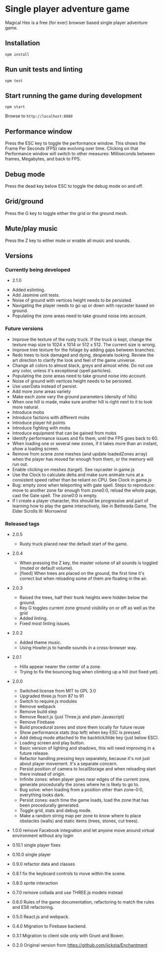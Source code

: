 # Single player adventure game
Magical Hex is a free (for ever) browser based single player adventure game.

## Installation
```
npm install
```

## Run unit tests and linting
```
npm test
```

## Start running the game during development
```
npm start
```

Browse to `http://localhost:8080`

## Performance window
Press the ESC key to toggle the performance window. This shows the Frame Per Seconds (FPS) rate evolving over time.
Clicking on that Performance window will switch to other measures: Milliseconds between frames, Megabytes, and back to FPS.

## Debug mode
Press the dead key below ESC to toggle the debug mode on and off.

## Grid/ground
Press the G key to toggle either the grid or the ground mesh.

## Mute/play music
Press the Z key to either mute or enable all music and sounds.

## Versions

### Currently being developed

* 2.1.0
- Added eslinting.
- Add Jasmine unit tests.
- Noise of ground with vertices height needs to be persisted.
- Navigating the player needs to go up or down with raycaster based on ground.
- Populating the zone areas need to take ground noise into account.

### Future versions
- Improve the texture of the rusty truck. If the truck is kept, change the texture map size to 1024 x 1014 or 512 x 512. The current size is wrong.
- Improve tree texture for the foliage by adding gaps between branches.
- Redo trees to look damaged and dying, desperate looking. Review the art direction to clarify the look and feel of the game universe.
- Change all colors to almost black, greys and almost white. Do not use any color, unless it's exceptional (spell particles).
- Populating the zone areas need to take ground noise into account.
- Noise of ground with vertices height needs to be persisted.
- Use userData instead of persist.
- Add more zone areas variety
- Make each zone vary the ground parameters (density of hills)
- When one hill is made, make sure another hill is right next to it to look more natural.
- Introduce mobs
- Introduce factions with different mobs
- Introduce player hit points
- Introduce fighting with mobs
- Introduce equipment that can be gained from mobs
- Identify performance issues and fix them, until the FPS goes back to 60.
- When loading one or several new zones, if it takes more than an instant, show a loading screen.
- Remove from scene zone meshes (and update loadedZones array) when the player has moved far enough from them, or the memory will run out.
- Enable clicking on meshes (target). See raycaster in game.js
- Use the Clock to calculate delta and make sure animate runs at a consistent speed rather than be reliant on CPU. See Clock in game.js
- Bug: empty zone when teleporting with gate spell. Steps to reproduce: move to another zone far enough from zone0:0, reload the whole page, cast the Gate spell. The zone0:0 is empty.
- If I create a player character, this should be progressive and part of learning how to play the game interactively, like in Bethesda Game, The Elder Scrolls III: Morrowind 

### Released tags
* 2.0.5
  - Rusty truck placed near the default start of the game.
* 2.0.4
  - When pressing the Z key, the master volume of all sounds is toggled (muted or default volume).
  - [fixed] When trees are placed on the ground, the first time it's correct but when reloading some of them are floating in the air.

* 2.0.3
  - Raised the trees, half their trunk heights were hidden below the ground.
  - Key G toggles current zone ground visibility on or off as well as the grid
  - Added linting.
  - Fixed most linting issues.

* 2.0.2
  - Added theme music.
  - Using Howler.js to handle sounds in a cross-browser way.

* 2.0.1
  - Hills appear nearer the center of a zone.
  - Trying to fix the bouncing bug when climbing up a hill (not fixed yet).

* 2.0.0
  - Switched license from MIT to GPL 3.0
  - Upgraded three.js from 87 to 91
  - Switch to require.js modules
  - Remove webpack
  - Remove build step
  - Remove React.js (just Three.js and plain Javascript)
  - Remove Firebase
  - Build procedural zones and store them locally for future reuse
  - Show performance stats (top left) when key ESC is pressed.
  - Add debug mode attached to the backtick/tilde key (just below ESC).
  - Loading screen and play button.
  - Basic version of lighting and shadows, this will need improving in a future release.
  - Refactor handling pressing keys separately, because it's not just about player movement. It's a separate concern.
  - Persist position of camera to localStorage and when reloading start there instead of origin.
  - Infinite zones: when player goes near edges of the current zone, generate procedurally the zones where he is likely to go to.
  - Bug solve: when loading from a position other than zone-0:0, everything looks dark.
  - Persist zones: each time the game loads, load the zone that has been procedurally generated.
  - Toggle grid, stats and debug mode.
  - Make a random string map per zone to know where to place obstacles (walls) and static items (trees, stones, cut trees).

* 1.0.0 remove Facebook integration and let anyone move around virtual environment without any login
* 0.10.1 single player fixes
* 0.10.0 single player
* 0.9.0 refactor data and classes
* 0.8.1 fix the keyboard controls to move within the scene.
* 0.8.0 sprite interaction
* 0.7.0 remove collada and use THREE.js models instead
* 0.6.0 Rules of the game documentation, refactoring to match the rules and ES6 refactoring.
* 0.5.0 React.js and webpack.
* 0.4.0 Migration to Firebase backend.
* 0.3.1 Migration to client side only with Grunt and Bower.
* 0.2.0 Original version from https://github.com/jicksta/Enchantment
